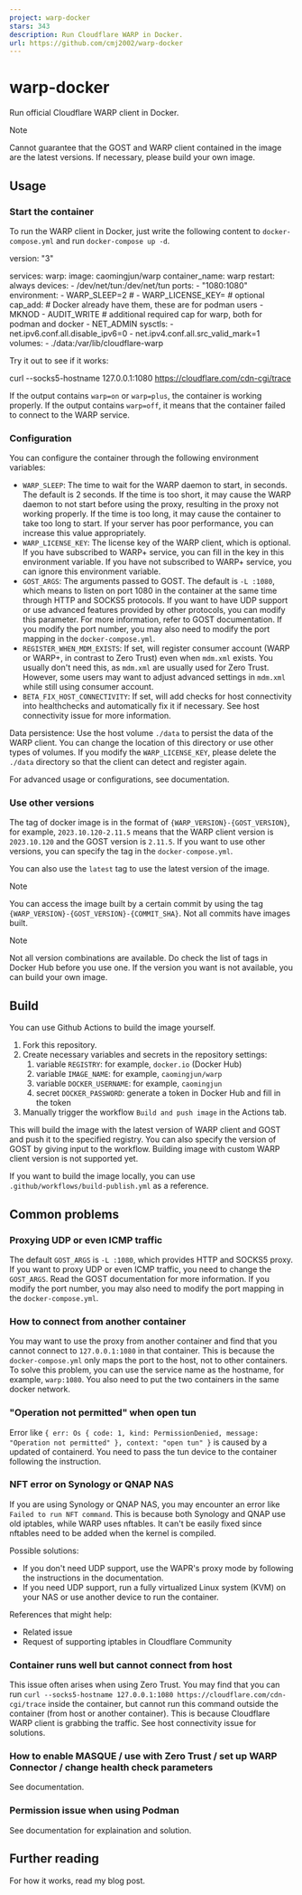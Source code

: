 ```yaml
---
project: warp-docker
stars: 343
description: Run Cloudflare WARP in Docker.
url: https://github.com/cmj2002/warp-docker
---
```


warp-docker
===========

Run official Cloudflare WARP client in Docker.

Note

Cannot guarantee that the GOST and WARP client contained in the image are the latest versions. If necessary, please build your own image.

Usage
-----

### Start the container

To run the WARP client in Docker, just write the following content to `docker-compose.yml` and run `docker-compose up -d`.

version: "3"

services:
  warp:
    image: caomingjun/warp
    container\_name: warp
    restart: always
    devices:
      - /dev/net/tun:/dev/net/tun
    ports:
      - "1080:1080"
    environment:
      - WARP\_SLEEP=2
      # - WARP\_LICENSE\_KEY= # optional
    cap\_add:
      # Docker already have them, these are for podman users
      - MKNOD
      - AUDIT\_WRITE
      # additional required cap for warp, both for podman and docker
      - NET\_ADMIN
    sysctls:
      - net.ipv6.conf.all.disable\_ipv6=0
      - net.ipv4.conf.all.src\_valid\_mark=1
    volumes:
      - ./data:/var/lib/cloudflare-warp

Try it out to see if it works:

curl --socks5-hostname 127.0.0.1:1080 https://cloudflare.com/cdn-cgi/trace

If the output contains `warp=on` or `warp=plus`, the container is working properly. If the output contains `warp=off`, it means that the container failed to connect to the WARP service.

### Configuration

You can configure the container through the following environment variables:

-   `WARP_SLEEP`: The time to wait for the WARP daemon to start, in seconds. The default is 2 seconds. If the time is too short, it may cause the WARP daemon to not start before using the proxy, resulting in the proxy not working properly. If the time is too long, it may cause the container to take too long to start. If your server has poor performance, you can increase this value appropriately.
-   `WARP_LICENSE_KEY`: The license key of the WARP client, which is optional. If you have subscribed to WARP+ service, you can fill in the key in this environment variable. If you have not subscribed to WARP+ service, you can ignore this environment variable.
-   `GOST_ARGS`: The arguments passed to GOST. The default is `-L :1080`, which means to listen on port 1080 in the container at the same time through HTTP and SOCKS5 protocols. If you want to have UDP support or use advanced features provided by other protocols, you can modify this parameter. For more information, refer to GOST documentation. If you modify the port number, you may also need to modify the port mapping in the `docker-compose.yml`.
-   `REGISTER_WHEN_MDM_EXISTS`: If set, will register consumer account (WARP or WARP+, in contrast to Zero Trust) even when `mdm.xml` exists. You usually don't need this, as `mdm.xml` are usually used for Zero Trust. However, some users may want to adjust advanced settings in `mdm.xml` while still using consumer account.
-   `BETA_FIX_HOST_CONNECTIVITY`: If set, will add checks for host connectivity into healthchecks and automatically fix it if necessary. See host connectivity issue for more information.

Data persistence: Use the host volume `./data` to persist the data of the WARP client. You can change the location of this directory or use other types of volumes. If you modify the `WARP_LICENSE_KEY`, please delete the `./data` directory so that the client can detect and register again.

For advanced usage or configurations, see documentation.

### Use other versions

The tag of docker image is in the format of `{WARP_VERSION}-{GOST_VERSION}`, for example, `2023.10.120-2.11.5` means that the WARP client version is `2023.10.120` and the GOST version is `2.11.5`. If you want to use other versions, you can specify the tag in the `docker-compose.yml`.

You can also use the `latest` tag to use the latest version of the image.

Note

You can access the image built by a certain commit by using the tag `{WARP_VERSION}-{GOST_VERSION}-{COMMIT_SHA}`. Not all commits have images built.

Note

Not all version combinations are available. Do check the list of tags in Docker Hub before you use one. If the version you want is not available, you can build your own image.

Build
-----

You can use Github Actions to build the image yourself.

1.  Fork this repository.
2.  Create necessary variables and secrets in the repository settings:
    1.  variable `REGISTRY`: for example, `docker.io` (Docker Hub)
    2.  variable `IMAGE_NAME`: for example, `caomingjun/warp`
    3.  variable `DOCKER_USERNAME`: for example, `caomingjun`
    4.  secret `DOCKER_PASSWORD`: generate a token in Docker Hub and fill in the token
3.  Manually trigger the workflow `Build and push image` in the Actions tab.

This will build the image with the latest version of WARP client and GOST and push it to the specified registry. You can also specify the version of GOST by giving input to the workflow. Building image with custom WARP client version is not supported yet.

If you want to build the image locally, you can use `.github/workflows/build-publish.yml` as a reference.

Common problems
---------------

### Proxying UDP or even ICMP traffic

The default `GOST_ARGS` is `-L :1080`, which provides HTTP and SOCKS5 proxy. If you want to proxy UDP or even ICMP traffic, you need to change the `GOST_ARGS`. Read the GOST documentation for more information. If you modify the port number, you may also need to modify the port mapping in the `docker-compose.yml`.

### How to connect from another container

You may want to use the proxy from another container and find that you cannot connect to `127.0.0.1:1080` in that container. This is because the `docker-compose.yml` only maps the port to the host, not to other containers. To solve this problem, you can use the service name as the hostname, for example, `warp:1080`. You also need to put the two containers in the same docker network.

### "Operation not permitted" when open tun

Error like `{ err: Os { code: 1, kind: PermissionDenied, message: "Operation not permitted" }, context: "open tun" }` is caused by a updated of containerd. You need to pass the tun device to the container following the instruction.

### NFT error on Synology or QNAP NAS

If you are using Synology or QNAP NAS, you may encounter an error like `Failed to run NFT command`. This is because both Synology and QNAP use old iptables, while WARP uses nftables. It can't be easily fixed since nftables need to be added when the kernel is compiled.

Possible solutions:

-   If you don't need UDP support, use the WAPR's proxy mode by following the instructions in the documentation.
-   If you need UDP support, run a fully virtualized Linux system (KVM) on your NAS or use another device to run the container.

References that might help:

-   Related issue
-   Request of supporting iptables in Cloudflare Community

### Container runs well but cannot connect from host

This issue often arises when using Zero Trust. You may find that you can run `curl --socks5-hostname 127.0.0.1:1080 https://cloudflare.com/cdn-cgi/trace` inside the container, but cannot run this command outside the container (from host or another container). This is because Cloudflare WARP client is grabbing the traffic. See host connectivity issue for solutions.

### How to enable MASQUE / use with Zero Trust / set up WARP Connector / change health check parameters

See documentation.

### Permission issue when using Podman

See documentation for explaination and solution.

Further reading
---------------

For how it works, read my blog post.
